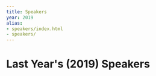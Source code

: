 ```yaml
---
title: Speakers
year: 2019
alias:
- speakers/index.html
- speakers/
---
```


# Last Year's (2019) Speakers

<div class="icon-hr"></div>
<br>